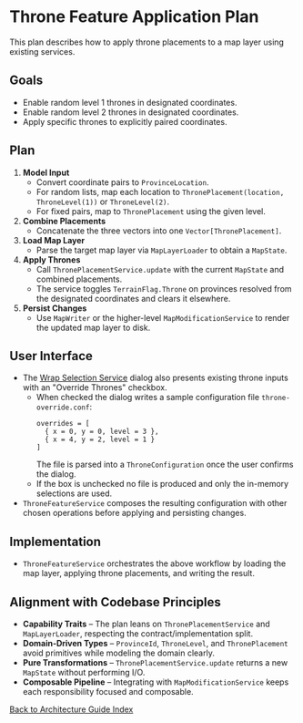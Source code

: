 # Throne Feature Application Plan

This plan describes how to apply throne placements to a map layer using existing services.

## Goals
- Enable random level 1 thrones in designated coordinates.
- Enable random level 2 thrones in designated coordinates.
- Apply specific thrones to explicitly paired coordinates.

## Plan
1. **Model Input**
   - Convert coordinate pairs to `ProvinceLocation`.
   - For random lists, map each location to `ThronePlacement(location, ThroneLevel(1))` or `ThroneLevel(2)`.
   - For fixed pairs, map to `ThronePlacement` using the given level.
2. **Combine Placements**
   - Concatenate the three vectors into one `Vector[ThronePlacement]`.
3. **Load Map Layer**
   - Parse the target map layer via `MapLayerLoader` to obtain a `MapState`.
4. **Apply Thrones**
   - Call `ThronePlacementService.update` with the current `MapState` and combined placements.
   - The service toggles `TerrainFlag.Throne` on provinces resolved from the designated coordinates and clears it elsewhere.
5. **Persist Changes**
   - Use `MapWriter` or the higher-level `MapModificationService` to render the updated map layer to disk.

## User Interface
- The [Wrap Selection Service](../wrap_selection_service.md) dialog also presents existing throne inputs
  with an "Override Thrones" checkbox.
  - When checked the dialog writes a sample configuration file `throne-override.conf`:
    ```
    overrides = [
      { x = 0, y = 0, level = 3 },
      { x = 4, y = 2, level = 1 }
    ]
    ```
    The file is parsed into a `ThroneConfiguration` once the user confirms the dialog.
  - If the box is unchecked no file is produced and only the in-memory selections are used.
- `ThroneFeatureService` composes the resulting configuration with other chosen operations before applying and persisting changes.

## Implementation
- `ThroneFeatureService` orchestrates the above workflow by loading the map layer, applying throne placements, and writing the result.

## Alignment with Codebase Principles
- **Capability Traits** – The plan leans on `ThronePlacementService` and `MapLayerLoader`, respecting the contract/implementation split.
- **Domain-Driven Types** – `ProvinceId`, `ThroneLevel`, and `ThronePlacement` avoid primitives while modeling the domain clearly.
- **Pure Transformations** – `ThronePlacementService.update` returns a new `MapState` without performing I/O.
- **Composable Pipeline** – Integrating with `MapModificationService` keeps each responsibility focused and composable.

[Back to Architecture Guide Index](README.md)
